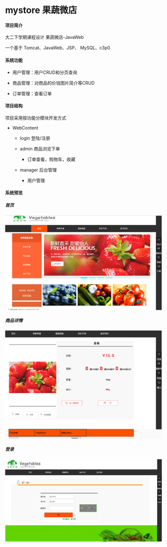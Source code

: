 # mystore 果蔬微店
#### 项目简介

大二下学期课程设计 果蔬微店-JavaWeb

一个基于 Tomcat、JavaWeb、JSP、 MySQL、c3p0



#### 系统功能

- 用户管理：用户CRUD和分页查询

- 商品管理：对商品的价钱图片简介等CRUD

- 订单管理：查看订单

  

#### 项目结构

项目采用按功能分模块开发方式

- WebContent

  - login 登陆/注册
  
  - admin 商品浏览下单
    - 订单查看，购物车，收藏 

  - manager 后台管理
    - 用户管理

    

#### 系统预览

##### 首页

<img src="WebContent\admin\img\indexpage.png" alt="首页" style="zoom:50%;" />

##### 商品详情

<img src="WebContent\admin\img\infopage.png" alt="草莓详情页" style="zoom:50%;" />

##### 登录

<img src="WebContent\admin\img\loginpage.png" alt="登录页" style="zoom:50%;" />
